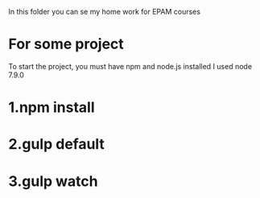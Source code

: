 In this folder you can se my home work for EPAM courses
# For some project
To start the project, you must have npm and node.js installed
I used node 7.9.0
# 1.npm install
# 2.gulp default
# 3.gulp watch